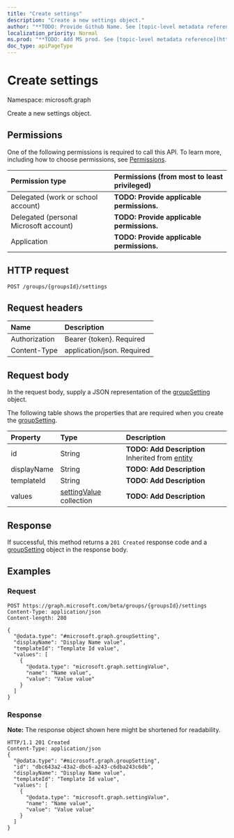```yaml
---
title: "Create settings"
description: "Create a new settings object."
author: "**TODO: Provide Github Name. See [topic-level metadata reference](https://msgo.azurewebsites.net/add/document/guidelines/metadata.html#topic-level-metadata)**"
localization_priority: Normal
ms.prod: "**TODO: Add MS prod. See [topic-level metadata reference](https://msgo.azurewebsites.net/add/document/guidelines/metadata.html#topic-level-metadata)**"
doc_type: apiPageType
---
```


# Create settings

Namespace: microsoft.graph

Create a new settings object.

## Permissions
One of the following permissions is required to call this API. To learn more, including how to choose permissions, see [Permissions](/concepts/permissions-reference.md).

|Permission type|Permissions (from most to least privileged)|
|:---|:---|
|Delegated (work or school account)|**TODO: Provide applicable permissions.**|
|Delegated (personal Microsoft account)|**TODO: Provide applicable permissions.**|
|Application|**TODO: Provide applicable permissions.**|

## HTTP request
<!-- {
  "blockType": "ignored"
}
-->
``` http
POST /groups/{groupsId}/settings
```

## Request headers
|Name|Description|
|:---|:---|
|Authorization|Bearer {token}. Required|
|Content-Type|application/json. Required|

## Request body
In the request body, supply a JSON representation of the [groupSetting](../resources/groupsetting.md) object.

The following table shows the properties that are required when you create the [groupSetting](../resources/groupsetting.md).

|Property|Type|Description|
|:---|:---|:---|
|id|String|**TODO: Add Description** Inherited from [entity](../resources/entity.md)|
|displayName|String|**TODO: Add Description**|
|templateId|String|**TODO: Add Description**|
|values|[settingValue](../resources/settingvalue.md) collection|**TODO: Add Description**|



## Response
If successful, this method returns a `201 Created` response code and a [groupSetting](../resources/groupsetting.md) object in the response body.

## Examples

### Request
<!-- {
  "blockType": "request",
  "name": "create_groupsetting_from_groupsettings"
}
-->
``` http
POST https://graph.microsoft.com/beta/groups/{groupsId}/settings
Content-Type: application/json
Content-length: 280

{
  "@odata.type": "#microsoft.graph.groupSetting",
  "displayName": "Display Name value",
  "templateId": "Template Id value",
  "values": [
    {
      "@odata.type": "microsoft.graph.settingValue",
      "name": "Name value",
      "value": "Value value"
    }
  ]
}
```

### Response
**Note:** The response object shown here might be shortened for readability.
<!-- {
  "blockType": "response",
  "truncated": true,
  "@odata.type": "microsoft.graph.groupsetting"
}
-->
``` http
HTTP/1.1 201 Created
Content-Type: application/json
{
  "@odata.type": "#microsoft.graph.groupSetting",
  "id": "dbc643a2-43a2-dbc6-a243-c6dba243c6db",
  "displayName": "Display Name value",
  "templateId": "Template Id value",
  "values": [
    {
      "@odata.type": "microsoft.graph.settingValue",
      "name": "Name value",
      "value": "Value value"
    }
  ]
}
```

